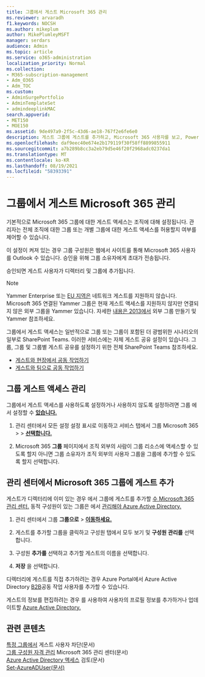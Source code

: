 ```yaml
---
title: 그룹에서 게스트 Microsoft 365 관리
ms.reviewer: arvaradh
f1.keywords: NOCSH
ms.author: mikeplum
author: MikePlumleyMSFT
manager: serdars
audience: Admin
ms.topic: article
ms.service: o365-administration
localization_priority: Normal
ms.collection:
- M365-subscription-management
- Adm_O365
- Adm_TOC
ms.custom:
- AdminSurgePortfolio
- AdminTemplateSet
- admindeeplinkMAC
search.appverid:
- MET150
- MOE150
ms.assetid: 9de497a9-2f5c-43d6-ae18-767f2e6fe6e0
description: 게스트 그룹에 게스트를 추가하고, Microsoft 365 사용자를 보고, PowerShell을 사용하여 게스트 액세스를 제어하는 방법을 학습합니다.
ms.openlocfilehash: daf9eec40e674e2b179119f30f58ff8899855911
ms.sourcegitcommit: a7b289b8cc3a2eb79d5e46f20f2968adc0237da1
ms.translationtype: MT
ms.contentlocale: ko-KR
ms.lasthandoff: 08/19/2021
ms.locfileid: "58393391"
---
```

# <a name="manage-guest-access-in-microsoft-365-groups"></a>그룹에서 게스트 Microsoft 365 관리

기본적으로 Microsoft 365 그룹에 대한 게스트 액세스는 조직에 대해 설정됩니다. 관리자는 전체 조직에 대한 그룹 또는 개별 그룹에 대한 게스트 액세스를 허용할지 여부를 제어할 수 있습니다.

이 설정이 켜져 있는 경우 그룹 구성원은 웹에서 사이트를 통해 Microsoft 365 사용자를 Outlook 수 있습니다. 승인을 위해 그룹 소유자에게 초대가 전송됩니다.

승인되면 게스트 사용자가 디렉터리 및 그룹에 추가됩니다.

> [!Note]
> Yammer Enterprise 또는 [EU 지역은](/yammer/manage-security-and-compliance/manage-data-compliance) 네트워크 게스트를 지원하지 않습니다.
> Microsoft 365 연결된 Yammer 그룹은 현재 게스트 액세스를 지원하지 않지만 연결되지 않은 외부 그룹을 Yammer 있습니다. 자세한 [내용은 2013에서](/yammer/work-with-external-users/create-and-manage-external-groups) 외부 그룹 만들기 및 Yammer 참조하세요.

그룹에서 게스트 액세스는 일반적으로 그룹 또는 그룹이 포함된 더 광범위한 시나리오의 일부로 SharePoint Teams. 이러한 서비스에는 자체 게스트 공유 설정이 있습니다. 그룹, 그룹 및 그룹별 게스트 공유를 설정하기 위한 전체 SharePoint Teams 참조하세요.

- [게스트와 현장에서 공동 작업하기](../../solutions/collaborate-in-site.md)
- [게스트와 팀으로 공동 작업하기](../../solutions/collaborate-as-team.md)

## <a name="manage-groups-guest-access"></a>그룹 게스트 액세스 관리

그룹에서 게스트 액세스를 사용하도록 설정하거나 사용하지 않도록 설정하려면 그룹 에서 설정할 수 <a href="https://go.microsoft.com/fwlink/p/?linkid=2052855" target="_blank">**있습니다.**</a>

1. 관리 센터에서 모든  설정 설정 표시로 이동하고 서비스 탭에서 그룹 Microsoft 365 \>  \>  <a href="https://go.microsoft.com/fwlink/p/?linkid=2052855" target="_blank">**선택합니다.**</a> 
  
2. Microsoft 365 **그룹** 페이지에서 조직 외부의 사람이 그룹 리소스에 액세스할 수 있도록 할지 아니면 그룹 소유자가 조직 외부의 사용자 그룹을 그룹에 추가할 수 있도록 할지 선택합니다.

## <a name="add-guests-to-a-microsoft-365-group-from-the-admin-center"></a>관리 센터에서 Microsoft 365 그룹에 게스트 추가

게스트가 디렉터리에 이미 있는 경우 에서 그룹에 게스트를 추가할 <a href="https://go.microsoft.com/fwlink/p/?linkid=2052855" target="_blank">수 Microsoft 365 관리 센터.</a> 동적 구성원이 있는 그룹은 에서 [관리해야 Azure Active Directory.](/azure/active-directory/enterprise-users/groups-create-rule)
  
1. 관리 센터에서 그룹 **그룹으로**  >  <a href="https://go.microsoft.com/fwlink/p/?linkid=2052855" target="_blank">**이동하세요.**</a>
  
2. 게스트를 추가할 그룹을 클릭하고 구성원 탭에서 모두 보기 및 **구성원** **관리를** 선택합니다. 
  
4. 구성원 **추가를** 선택하고 추가할 게스트의 이름을 선택합니다.
    
5. **저장** 을 선택합니다.

디렉터리에 게스트를 직접 추가하려는 경우 Azure Portal에서 Azure Active Directory [B2B](/azure/active-directory/b2b/add-users-administrator)공동 작업 사용자를 추가할 수 있습니다.

게스트의 정보를 편집하려는 경우 를 사용하여 사용자의 프로필 정보를 추가하거나 업데이트할 [Azure Active Directory.](/azure/active-directory/fundamentals/active-directory-users-profile-azure-portal)

## <a name="related-content"></a>관련 콘텐츠

[특정 그룹에서](../../solutions/per-group-guest-access.md) 게스트 사용자 차단(문서)\
[그룹 구성원 자격 관리](add-or-remove-members-from-groups.md) Microsoft 365 관리 센터(문서)\
[Azure Active Directory 액세스](/azure/active-directory/active-directory-azure-ad-controls-perform-access-review) 검토(문서)\
[Set-AzureADUser(문서)](/powershell/module/azuread/set-azureaduser)